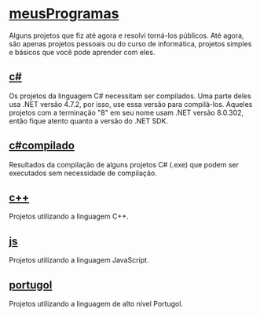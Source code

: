 # [meusProgramas](https://github.com/Lu1zH3nr1qu3DA/meusProgramas/tree/main)
Alguns projetos que fiz até agora e resolvi torná-los públicos. Até agora, são apenas projetos pessoais ou do curso de informática, projetos simples e básicos que você pode aprender com eles.

  ## [c#](https://github.com/Lu1zH3nr1qu3DA/meusProgramas/tree/main/c%23)
  Os projetos da linguagem C# necessitam ser compilados. Uma parte deles usa .NET versão 4.7.2, por isso, use essa versão para compilá-los. Aqueles projetos com a terminação "8"    em seu nome usam .NET versão 8.0.302, então fique atento quanto a versão do .NET SDK.
  
  ## [c#compilado](https://github.com/Lu1zH3nr1qu3DA/meusProgramas/tree/main/c%23compilado)
  Resultados da compilação de alguns projetos C# (.exe) que podem ser executados sem necessidade de compilação.

  ## [c++](https://github.com/Lu1zH3nr1qu3DA/meusProgramas/tree/main/c%2B%2B)
  Projetos utilizando a linguagem C++.

  ## [js]()
  Projetos utilizando a linguagem JavaScript.
  
  ## [portugol](https://github.com/Lu1zH3nr1qu3DA/meusProgramas/tree/main/portugol)
  Projetos utilizando a linguagem de alto nível Portugol.

